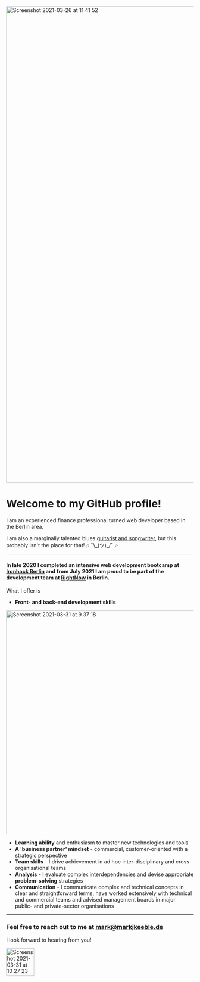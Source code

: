 <img width="1281" alt="Screenshot 2021-03-26 at 11 41 52" src="https://user-images.githubusercontent.com/66460031/113119695-07545a00-9211-11eb-9dc0-a2cdba00818a.png">

# Welcome to my GitHub profile!

I am an experienced finance professional turned web developer based in the Berlin area.

I am also a marginally talented blues [guitarist and songwriter](https://soundcloud.com/markjkeeble), but this probably isn't the place for that! :notes: ¯\\\_(ツ)\_/¯ :notes:

---

#### In late 2020 I completed an intensive web development bootcamp at [Ironhack Berlin](https://ironhack.com/en/berlin) and from July 2021 I am proud to be part of the development team at [RightNow](https://www.rightnow.de) in Berlin.

What I offer is
* **Front- and back-end development skills**
 <img width="601" alt="Screenshot 2021-03-31 at 9 37 18" src="https://user-images.githubusercontent.com/66460031/113108728-952a4800-9205-11eb-8c64-85ae86e7d5b1.png">
 
* **Learning ability** and enthusiasm to master new technologies and tools
* **A 'business partner' mindset** - commercial, customer-oriented with a strategic perspective
* **Team skills** - I drive achievement in ad hoc inter-disciplinary and cross-organisational teams
* **Analysis** - I evaluate complex interdependencies and devise appropriate **problem-solving** strategies
* **Communication** - I communicate complex and technical concepts in clear and straightforward terms, have worked extensively with technical and commercial teams and advised management boards in major public- and private-sector organisations

---

### Feel free to reach out to me at <mark@markjkeeble.de>

I look forward to hearing from you!

<img width="75" alt="Screenshot 2021-03-31 at 10 27 23" src="https://user-images.githubusercontent.com/66460031/113114549-bdb54080-920b-11eb-9175-a730eff6a585.png">
